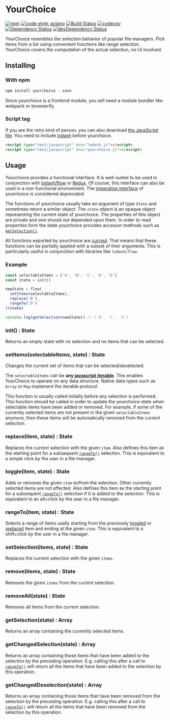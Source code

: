 # YourChoice

[![npm](https://img.shields.io/npm/v/yourchoice.svg)](https://www.npmjs.com/package/yourchoice)
[![code style: actano](https://img.shields.io/badge/code%20style-actano-blue.svg)](https://www.npmjs.com/package/eslint-config-actano)
[![Build Status](https://travis-ci.org/actano/yourchoice.svg?branch=master)](https://travis-ci.org/actano/yourchoice)
[![codecov](https://codecov.io/gh/actano/yourchoice/branch/master/graph/badge.svg)](https://codecov.io/gh/actano/yourchoice)
[![Dependency Status](https://david-dm.org/actano/yourchoice.svg)](https://david-dm.org/actano/yourchoice)
[![devDependency Status](https://david-dm.org/actano/yourchoice/dev-status.svg)](https://david-dm.org/actano/yourchoice#info=devDependencies)

YourChoice resembles the selection behavior of popular file managers. Pick items from a list using convenient functions like range selection. YourChoice covers the computation of the actual selection, no UI involved.

## Installing

### With npm

```javascript
npm install yourchoice --save
```

Since yourchoice is a frontend module, you will need a module bundler like webpack or browserify.

### Script tag

If you are the retro kind of person, you can also download [the JavaScript file](dist/yourchoice.js). You need to include [lodash](https://lodash.com/) before yourchoice.

```html
<script type="text/javascript" src="lodash.js"></script>
<script type="text/javascript" src="yourchoice.js"></script>
```

## Usage

Yourchoice provides a functional interface. It is well-suited to be used in conjunction with [lodash/flow](https://lodash.com/docs#flow) or [Redux](http://redux.js.org/). Of course, this interface can also be used in a non-functional environment. The [imperative interface](README_deprecated.md) of yourchoice is considered *deprecated*.

The functions of yourchoice usually take an argument of type `State` and sometimes return a similar object.
The `state` object is an opaque object representing the current state of yourchoice. The properties of this object are private and one should *not* depended upon them.
In order to read properties form the state yourchoice provides accessor methods such as [`getSelection()`](#getselectionstate--array).

All functions exported by yourchoice are [curried](https://en.wikipedia.org/wiki/Currying). That means that these functions can be partially applied with a subset of their arguments. This is particularly useful in conjunction with libraries like `lodash/flow`.

### Example

```javascript
const selectableItems = ['A', 'B', 'C', 'D', 'E']
const state = init()

newState = flow(
  setItems(selectableItems),
  replace('B'),
  rangeTo('D')
)(state)

console.log(getSelection(newState)) // ['B', 'C', 'D']
```

### init() : State

Returns an empty state with no selection and no items that can be selected.

### setItems(selectableItems, state) : State

Changes the current set of items that can be selected/deselected.

The `selectableItems` can be **any [javascript iterable](http://www.ecma-international.org/ecma-262/6.0/#sec-iterable-interface)**. 
This enables YourChoice to operate on any data structure. Native data types such as `Array` or `Map` implement the iterable protocol.

This function is usually called initially before any selection is performed. This function should be called in order to update the yourchoice state when selectable items have been added or removed. For example, if some of the currently selected items are not present in the given `selectableItems` anymore, then these items will be automatically removed from the current selection.

### replace(item, state) : State

Replaces the current selection with the given `item`. Also defines this item as the starting point for a subsequent [`rangeTo()`](#rangetoitem-state--state) selection. This is equivalent to a simple click by the user in a file manager.

### toggle(item, state) : State

Adds or removes the given `item` to/from the selection. Other currently selected items are not affected. Also defines this item as the starting point for a subsequent [`rangeTo()`](#rangetoitem-state--state) selection if it is added to the selection. This is equivalent to an alt+click by the user in a file manager.

### rangeTo(item, state) : State

Selects a range of items usally starting from the previously [toggled](#toggleitem-state--state) or [replaced](#replaceitem-state--state) item and ending at the given `item`. This is equivalent to a shift+click by the user in a file manager.

### setSelection(items, state) : State

Replaces the current selection with the given `items`.

### remove(items, state) : State

Removes the given `items` from the current selection. 

### removeAll(state) : State

Removes all items from the current selection.

### getSelection(state) : Array

Returns an array containing the currenlty selected items.

### getChangedSelection(state) : Array

Returns an array containing those items that have been added to the selection by the preceding operation. E.g. calling this after a call to [`rangeTo()`](#rangetoitem-state--state) will return all the items that have been added to the selection by this operation.

### getChangedDeselection(state) : Array

Returns an array containing those items that have been removed from the selection by the preceding operation. E.g. calling this after a call to [`rangeTo()`](#rangetoitem-state--state) will return all the items that have been removed from the selection by this operation.
